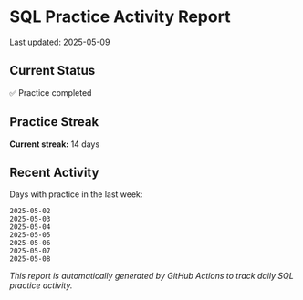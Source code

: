 # SQL Practice Activity Report

Last updated: 2025-05-09

## Current Status

✅ Practice completed

## Practice Streak

**Current streak:** 14 days

## Recent Activity

Days with practice in the last week:

```
2025-05-02
2025-05-03
2025-05-04
2025-05-05
2025-05-06
2025-05-07
2025-05-08
```

*This report is automatically generated by GitHub Actions to track daily SQL practice activity.*
